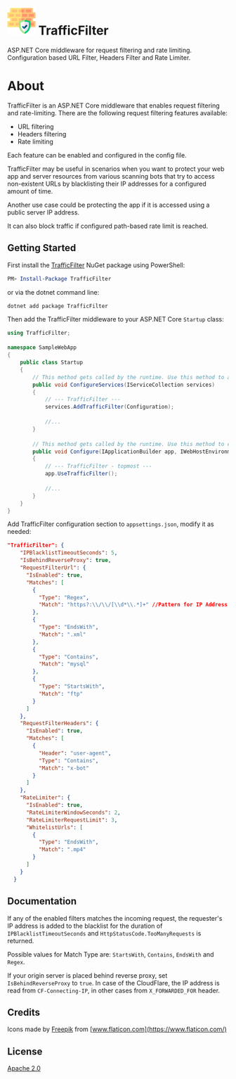 # ![TrafficFilter](https://raw.githubusercontent.com/vstr/TrafficFilter/main/assets/TrafficFilter64x64.png) TrafficFilter

ASP.NET Core middleware for request filtering and rate limiting. Configuration based URL Filter, Headers Filter and Rate Limiter.

# About

TrafficFilter is an ASP.NET Core middleware that enables request filtering and rate-limiting. There are the following request filtering features available:
- URL filtering
- Headers filtering
- Rate limiting

Each feature can be enabled and configured in the config file. 

TrafficFilter may be useful in scenarios when you want to protect your web app and server resources from various scanning bots that try to access non-existent URLs by blacklisting their IP addresses for a configured amount of time.

Another use case could be protecting the app if it is accessed using a public server IP address. 

It can also block traffic if configured path-based rate limit is reached.

## Getting Started

First install the [TrafficFilter](https://www.nuget.org/packages/TrafficFilter/) NuGet package using PowerShell:
                                  
```powershell
PM> Install-Package TrafficFilter
```

or via the dotnet command line:

```
dotnet add package TrafficFilter
```

Then add the TrafficFilter middleware to your ASP.NET Core `Startup` class:

```csharp
using TrafficFilter;

namespace SampleWebApp
{
    public class Startup
    {
        // This method gets called by the runtime. Use this method to add services to the container.
        public void ConfigureServices(IServiceCollection services)
        {
            // --- TrafficFilter ---
            services.AddTrafficFilter(Configuration);

            //...
        }

        // This method gets called by the runtime. Use this method to configure the HTTP request pipeline.
        public void Configure(IApplicationBuilder app, IWebHostEnvironment env)
        {
            // --- TrafficFilter - topmost ---
            app.UseTrafficFilter();

            //...
        }
    }
}
```

Add TrafficFilter configuration section to `appsettings.json`, modify it as needed:

```json
"TrafficFilter": {
    "IPBlacklistTimeoutSeconds": 5,
    "IsBehindReverseProxy": true,
    "RequestFilterUrl": {
      "IsEnabled": true,
      "Matches": [
        {
          "Type": "Regex",
          "Match": "https?:\\/\\/[\\d*\\.*]+" //Pattern for IP Address based Url
        },
        {
          "Type": "EndsWith",
          "Match": ".xml"
        },       
        {
          "Type": "Contains",
          "Match": "mysql"
        },
        {
          "Type": "StartsWith",
          "Match": "ftp"
        }
      ]
    },
    "RequestFilterHeaders": {
      "IsEnabled": true,
      "Matches": [
        {
          "Header": "user-agent",
          "Type": "Contains",
          "Match": "x-bot"
        }
      ]
    },
    "RateLimiter": {
      "IsEnabled": true,
      "RateLimiterWindowSeconds": 2,
      "RateLimiterRequestLimit": 3,
      "WhitelistUrls": [
        {
          "Type": "EndsWith",
          "Match": ".mp4"
        }
      ]
    }
  }
```

## Documentation

If any of the enabled filters matches the incoming request, the requester's IP address is added to the blacklist for the duration of `IPBlacklistTimeoutSeconds` and `HttpStatusCode.TooManyRequests` is returned.

Possible values for Match Type are: `StartsWith`, `Contains`, `EndsWith` and `Regex`.

If your origin server is placed behind reverse proxy, set `IsBehindReverseProxy` to `true`. In case of the CloudFlare, the IP address is read from `CF-Connecting-IP`, in other cases from `X_FORWARDED_FOR` header.

## Credits
Icons made by [Freepik](https://www.freepik.com) from [www.flaticon.com](https://www.flaticon.com/)

## License

[Apache 2.0](https://raw.githubusercontent.com/vstr/TrafficFilter/main/LICENSE)

